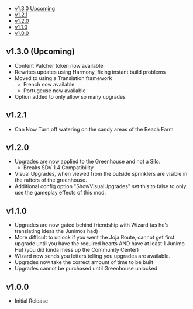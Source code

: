 
<!-- TOC -->

- [v1.3.0 Upcoming](#v130-upcoming)
- [v1.2.1](#v121)
- [v1.2.0](#v120)
- [v1.1.0](#v110)
- [v1.0.0](#v100)

<!-- /TOC -->
## v1.3.0 (Upcoming)
* Content Patcher token now available
* Rewrites updates using Harmony, fixing instant build problems
* Moved to using a Translation framework
  * French now available
  * Portugeuse now available
* Option added to only allow so many upgrades

## v1.2.1
 * Can Now Turn off watering on the sandy areas of the Beach Farm

## v1.2.0

* Upgrades are now applied to the Greenhouse and not a Silo. 
  * Breaks SDV 1.4 Compatibility
* Visual Upgrades, when viewed from the outside sprinklers are visible in the rafters of the greenhouse.
* Additional config option "ShowVisualUpgrades" set this to false to only use the gameplay effects of this mod.

## v1.1.0

* Upgrades are now gated behind friendship with Wizard (as he's translating ideas the Junimos had)
* More difficult to unlock if you went the Joja Route, cannot get first upgrade until you have the required hearts AND have at least 1 Junimo Hut (you did kinda mess up the Community Center)
* Wizard now sends you letters telling you upgrades are available.
* Upgrades now take the correct amount of time to be built
* Upgrades cannot be purchased until Greenhouse unlocked

## v1.0.0
* Initial Release